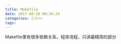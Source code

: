 ```yaml
---
title: Makefile
date: 2017-08-20 08:34:24
categories: C/C++
tags:
---
```

Makefile里有很多依赖关系，程序流程，只讲最精简的部分
